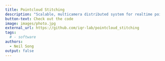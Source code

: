 ```yaml
---
title: Pointcloud Stitching
description: "Scalable, multicamera distributed system for realtime pointcloud stitching in IQR Lab. This program is currently designed to use the D400 Series Intel RealSense depth cameras. Using the librealsense 2.0 SDK, depth frames are grabbed and pointclouds are computed on the edge, before sending the raw XYZRGB values to a central computer over a TCP sockets. The central program stitches the pointclouds together and displays it a viewer using PCL libraries."
button-text: Check out the code
image: images/photo.jpg
external_url: https://github.com/iqr-lab/pointcloud_stitching
tags:
  # - software
authors:
  - Neil Song
output: false
---
```


